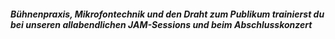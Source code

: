 ##### Bühnenpraxis, Mikrofontechnik und den Draht zum Publikum trainierst du bei unseren allabendlichen JAM-Sessions und beim Abschlusskonzert
